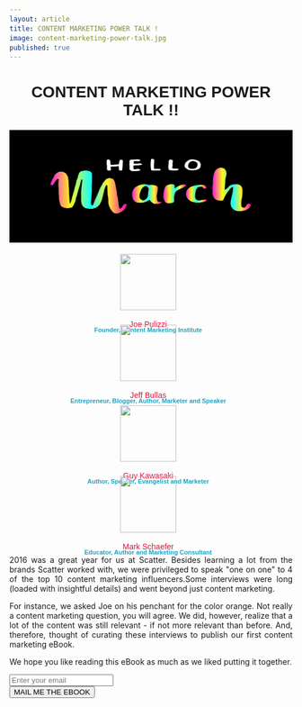 ```yaml
---
layout: article
title: CONTENT MARKETING POWER TALK !
image: content-marketing-power-talk.jpg
published: true
---
```


<div style="text-align: justify">
    <div>
        <h1 style="text-align: center; font-family: 'Gill Sans', 'Gill Sans MT', Calibri, sans-serif;">CONTENT MARKETING POWER TALK !!</h1>
        <img src="/img/articles/march-content-marketing-ideas.jpg" alt="Image" width="800px;" height="200px" />
    </div>
    <br>
    <div>
        <div class="row">
            <div class="col-sm-3" style="margin-left: -10px;text-align: center">
                 <img src="{{ site.production_url }}/img/articles/power-talk-with-joe-pulizzi.jpg" width="100px" height="100px">
            </div>
            <div class="col-sm-3" style="margin-left: -10px;text-align: center">
                <p style="font-size: 14px; font-family: 'Arial Black', Gadget, sans-serif; color: #DC143C; margin-bottom: -15px;">Joe Pulizzi</p>
                <p style="font-size: 11px; margin-bottom: -15px; font-family: 'Trebuchet MS', Helvetica, sans-serif"><b style="color: #239FBB;">Founder, Content Marketing Institute</b></p>
            </div>
            <div class="col-sm-3" style="margin-left: -10px;text-align: center">
                <img src="{{ site.production_url }}/img/articles/the-jeff-bullas-interview-part-1.jpg" width="100px" height="100px">
            </div>
            <div class="col-sm-3" style="margin-left: -10px;text-align: center">
                <p style="font-size: 14px; font-family: 'Arial Black', Gadget, sans-serif; color: #DC143C; margin-bottom: -15px;">Jeff Bullas</p>
                <p style="font-size: 11px; margin-bottom: -15px; font-family: 'Trebuchet MS', Helvetica, sans-serif"><b style="color: #239FBB;">Entrepreneur, Blogger, Author, Marketer and Speaker</b></p>
            </div>
        </div>
        <br>
        <div class="row">
            <div class="col-sm-3" style="margin-left: -10px;text-align: center">
                <img src="{{ site.production_url }}/img/articles/the-guy-kawasaki-interview.jpg" width="100px" height="100px">
            </div>
            <div class="col-sm-3" style="margin-left: -10px;text-align: center">
                <p style="font-size: 14px; font-family: 'Arial Black', Gadget, sans-serif; color: #DC143C; margin-bottom: -15px;">Guy Kawasaki</p>
                <p style="font-size: 11px; margin-bottom: -15px; font-family: 'Trebuchet MS', Helvetica, sans-serif"><b style="color: #239FBB;">Author, Speaker, Evangelist and Marketer</b></p>
            </div>
            <div class="col-sm-3" style="margin-left: -10px;text-align: center">
                <img src="{{ site.production_url }}/img/articles/the-mark-w-schaefer-interview.jpg" width="100px" height="100px">
            </div>
            <div class="col-sm-3" style="margin-left: -10px;text-align: center">
                <p style="font-size: 14px; font-family: 'Arial Black', Gadget, sans-serif; color: #DC143C; margin-bottom: -15px;">Mark Schaefer</p>
                <p style="font-size: 11px; margin-bottom: -15px; font-family: 'Trebuchet MS', Helvetica, sans-serif"><b style="color: #239FBB;">Educator, Author and Marketing Consultant</b></p>
            </div>
        </div>
        <span>
            <p>2016 was a great year for us at Scatter. Besides learning a lot from the brands Scatter worked with, we were privileged to speak "one on one" to 4 of the top 10 content marketing influencers.Some interviews were long (loaded with insightful details) and went beyond just content marketing.</p>
            <p>For instance, we asked Joe on his penchant for the color orange. Not really a content marketing question, you will agree. We did, however, realize that a lot of the content was still relevant - if not more relevant than before. And, therefore, thought of curating these interviews to publish our first content marketing eBook.</p>
            <p>We hope you like reading this eBook as much as we liked putting it together.</p>
        </span>
        <div id="subscribe_modal">
            <form action="http://www.spiral.media/sendmail_subscription/" method="POST">
                <div class="form-group row">
                    <div class="col-sm-6"><input type="email" required class="form-control" placeholder="Enter your email" name="newsletter_email"></div>
                    <div class="col-sm-6"><button class="btn btn-action">MAIL ME THE EBOOK</button></div>
                </div>
                <input type="hidden" name="url" value="{{ site.production_url }}/files/ContentMarketingPowerTalk.pdf">
                <input type="hidden" name="title" value="Content Marketing Power Talk">
                <input type="hidden" name="redirect_url" value="{{ site.production_url }}{{ page.url }}#thanks">
            </form>
        <div>
    </div>
</div>